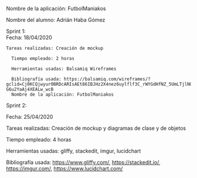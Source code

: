 
Nombre de la aplicación: FutbolManiakos	

Nombre del alumno: Adrián Haba Gómez	

Sprint 1:	
     Fecha: 18/04/2020	   
 
    Tareas realizadas: Creación de mockup

      Tiempo empleado: 2 horas 	      

      Herramientas usadas: Balsamiq Wireframes	      

      Bibliografía usada: https://balsamiq.com/wireframes/?gclid=Cj0KCQjwyur0BRDcARIsAEt86IBJHz2X4nez6uylflf3C_rWYGdHfNZ_5UmLTjlNO8Jqe231_-G6u2YaAj4XEALw_wcB	  
      Nombre de la aplicación: FutbolManiakos


Sprint 2:

Fecha: 25/04/2020
 
Tareas realizadas: Creación de mockup y diagramas de clase y de objetos
 
  Tiempo empleado: 4 horas 
  
  Herramientas usadas: gliffy, stackedit, imgur, lucidchart
  
  Bibliografía usada: https://www.gliffy.com/, https://stackedit.io/, https://imgur.com/, https://www.lucidchart.com/
